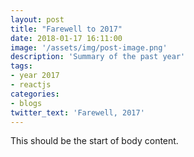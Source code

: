 ```yaml
---
layout: post
title: "Farewell to 2017"
date: 2018-01-17 16:11:00
image: '/assets/img/post-image.png'
description: 'Summary of the past year'
tags:
- year 2017
- reactjs
categories:
- blogs
twitter_text: 'Farewell, 2017'
---
```


This should be the start of body content.
